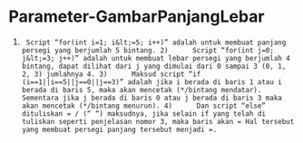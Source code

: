 # Parameter-GambarPanjangLebar
 1)      Script “for(int i=1; i&lt;=5; i++)” adalah untuk membuat panjang persegi yang berjumlah 5 bintang. 2)      Script “for(int j=0; j&lt;=3; j++)” adalah untuk membuat lebar persegi yang berjumlah 4 bintang, dapat dilihat dari j yang dimulai dari 0 sampai 3 (0, 1, 2, 3) jumlahnya 4. 3)      Maksud script “if (i==1||i==5||j==0||j==3)” adalah jika i berada di baris 1 atau i berada di baris 5, maka akan mencetak (*/bintang mendatar). Sementara jika j berada di baris 0 atau j berada di baris 3 maka akan mencetak (*/bintang menurun). 4)      Dan script “else” dituliskan = / (“ “) maksudnya, jika selain if yang telah di tuliskan seperti penjelasan nomor 3, maka baris akan = Hal tersebut yang membuat persegi panjang tersebut menjadi =.
